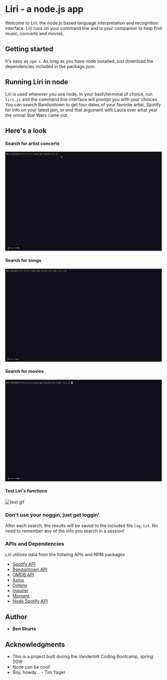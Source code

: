 # Liri - a node.js app

Welcome to Liri, the node.js based language interpretation and recognition interface. Liri runs on your command line and is your companion to help find music, concerts and movies.

## Getting started

It's easy as `npm i`. As long as you have node installed, just download the dependencies included in the package.json.

## Running Liri in node

Liri is used wherever you use node. In your bash/terminal of choice, run `liri.js` and the command line interface will prompt you with your choices. You can search Bandsintown to get tour dates of your favorite artist, Spotify for info on your latest jam, or end that argument with Laura over what year the orinial Star Wars came out. 

## Here's a look

#### Search for artist concerts
![bandsintown search gif](https://github.com/bshurts93/liri-node-app/blob/master/images/bandsintown.gif)

#### Search for songs
![spotify search gif](https://github.com/bshurts93/liri-node-app/blob/master/images/spotify.gif)

#### Search for movies
![omdb search gif](https://github.com/bshurts93/liri-node-app/blob/master/images/omdb.gif)

#### Test Liri's functions
![test gif](https://github.com/bshurts93/liri-node-app/blob/master/images/test.gif)

### Don't use your noggin, just get loggin'
After each search, the results will be saved to the included file `log.txt`. No need to remember any of the info you search in a session!

### APIs and Dependencies 

Liri utilizes data from the follwing APIs and NPM packages

* [Spotify API](https://developer.spotify.com/documentation/web-api/)
* [Bandsintown API](https://manager.bandsintown.com/support/bandsintown-api)
* [OMDB API](http://www.omdbapi.com/)
* [Axios](https://www.npmjs.com/package/axios)
* [Dotenv](https://www.npmjs.com/package/dotenv)
* [Inquirer](https://www.npmjs.com/package/inquirer)
* [Moment](https://www.npmjs.com/package/moment)
* [Node Spotify API](https://www.npmjs.com/package/node-spotify-api)

## Author

* **Ben Shurts** 

## Acknowledgments

* This is a project built during the Vanderbilt Coding Bootcamp, spring 2019
* Node can be cool!
* Boy, howdy... - Tim Yager
